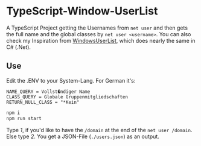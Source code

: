 # TypeScript-Window-UserList

A TypeScript Project getting the Usernames from `net user` and then gets the full name and the global classes by `net user <username>`. You can also check my Inspiration from [WindowsUserList](https://github.com/filip326/WindowsUserList), which does nearly the same in C# (.Net).

## Use

Edit the .ENV to your System-Lang. For German it's:

```env
NAME_QUERY = Vollst�ndiger Name
CLASS_QUERY = Globale Gruppenmitgliedschaften
RETURN_NULL_CLASS = "*Kein"
```

```bash
npm i
npm run start
```

Type *1*, if you'd like to have the `/domain` at the end of the `net user /domain`. Else type *2*.
You get a JSON-File (`./users.json`) as an output.
